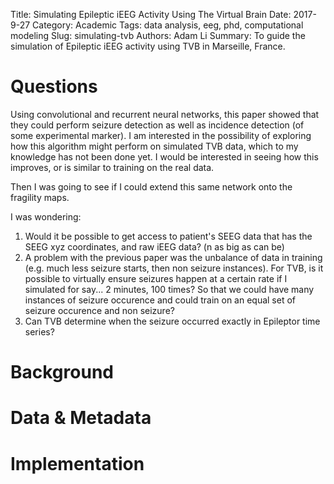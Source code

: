 Title: Simulating Epileptic iEEG Activity Using The Virtual Brain
Date: 2017-9-27
Category: Academic
Tags: data analysis, eeg, phd, computational modeling
Slug: simulating-tvb
Authors: Adam Li
Summary: To guide the simulation of Epileptic iEEG activity using TVB in Marseille, France.

# Questions
Using convolutional and recurrent neural networks, this paper showed that they could perform seizure detection as well as incidence detection (of some experimental marker). I am interested in the possibility of exploring how this algorithm might perform on simulated TVB data, which to my knowledge has not been done yet. I would be interested in seeing how this improves, or is similar to training on the real data.

Then I was going to see if I could extend this same network onto the fragility maps.

I was wondering:
1. Would it be possible to get access to patient's SEEG data that has the SEEG xyz coordinates, and raw iEEG data? (n as big as can be)
2. A problem with the previous paper was the unbalance of data in training (e.g. much less seizure starts, then non seizure instances). For TVB, is it possible to virtually ensure seizures happen at a certain rate if I simulated for say... 2 minutes, 100 times? So that we could have many instances of seizure occurence and could train on an equal set of seizure occurence and non seizure?
3. Can TVB determine when the seizure occurred exactly in Epileptor time series?

# Background

# Data & Metadata

# Implementation